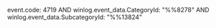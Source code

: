 event.code: 4719 AND winlog.event_data.CategoryId: "%%8278" AND winlog.event_data.SubcategoryId: "%%13824"
